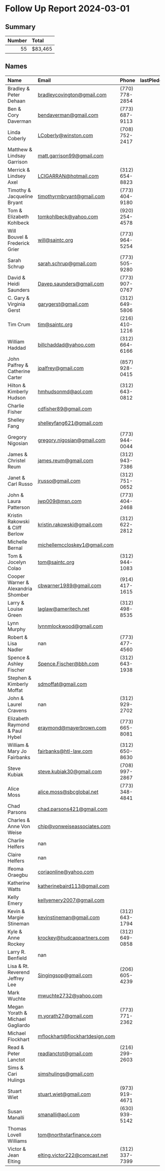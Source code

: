 # Follow Up Report 2024-03-01

 ## Summary 
|   Number | Total   |
|---------:|:--------|
|       55 | $83,465 |

 ## Names
| Name                               | Email                          | Phone          |   lastPledgeYear | lastPledgeLevel   | Notes   |
|:-----------------------------------|:-------------------------------|:---------------|-----------------:|:------------------|:--------|
| Bradley & Peter Dehaan             | bradleycovington@gmail.com     | (770) 778-2854 |             2023 | Gold              |         |
| Ben & Cory Daverman                | bendaverman@gmail.com          | (773) 687-9113 |             2023 | Gold              |         |
| Linda Coberly                      | LCoberly@winston.com           | (708) 752-2417 |             2023 | Silver            |         |
| Matthew & Lindsay Garrison         | matt.garrison99@gmail.com      |                |             2023 | Silver            |         |
| Merrick & Lindsey Axel             | LCIGARRAN@hotmail.com          | (312) 654-8823 |             2023 | Silver            |         |
| Timothy & Jacqueline Bryant        | timothyrmbryant@gmail.com      | (773) 404-9180 |             2023 | Silver            |         |
| Tom & Elizabeth Kohlbeck           | tomkohlbeck@yahoo.com          | (920) 254-4578 |             2023 | Silver            |         |
| Will Bouvel & Frederick Grier      | will@saintc.org                | (773) 964-5254 |             2023 | Bronze            |         |
| Sarah Schrup                       | sarah.schrup@gmail.com         | (773) 505-9280 |             2023 | Bronze            |         |
| David & Heidi Saunders             | Davep.saunders@gmail.com       | (773) 907-0767 |             2023 | Bronze            |         |
| C. Gary & Virginia Gerst           | garygerst@gmail.com            | (312) 649-5806 |             2023 | Bronze            |         |
| Tim Crum                           | tim@saintc.org                 | (216) 410-1216 |             2023 | Bronze            |         |
| William Haddad                     | billchaddad@yahoo.com          | (312) 664-6166 |             2023 | Bronze            |         |
| John Palfrey & Catherine Carter    | jpalfrey@gmail.com             | (857) 928-0415 |             2023 | Bronze            |         |
| Hilton & Kimberly Hudson           | hmhudsonmd@aol.com             | (312) 643-0812 |             2023 | Bronze            |         |
| Charlie Fisher                     | cdfisher89@gmail.com           |                |             2023 | Bronze            |         |
| Shelley Fang                       | shelleyfang621@gmail.com       |                |             2023 | Bronze            |         |
| Gregory Nigosian                   | gregory.nigosian@gmail.com     | (773) 944-0044 |             2023 | Bronze            |         |
| James & Christel Reum              | james.reum@gmail.com           | (312) 943-7386 |             2023 | Bronze            |         |
| Janet & Carl Russo                 | jrusso@gmail.com               | (312) 751-0652 |             2023 | Bronze            |         |
| John & Laura Patterson             | jwp009@msn.com                 | (773) 404-2468 |             2023 | Bronze            |         |
| Kristin Rakowski & Cliff Berlow    | kristin.rakowski@gmail.com     | (312) 622-2812 |             2023 | Bronze            |         |
| Michelle Bernal                    | michellemccloskey1@gmail.com   |                |             2023 | Copper            |         |
| Tom & Jocelyn Colao                | tom@saintc.org                 | (312) 944-1083 |             2023 | Copper            |         |
| Cooper Warner & Alexandria Shomber | cbwarner1989@gmail.com         | (914) 417-1615 |             2023 | Copper            |         |
| Larry & Louise Green               | laglaw@ameritech.net           | (312) 498-8535 |             2023 | Copper            |         |
| Lynn Murphy                        | lynnmlockwood@gmail.com        |                |             2023 | Copper            |         |
| Robert & Lisa Nadler               | nan                            | (773) 477-4560 |             2023 | Copper            |         |
| Spence & Ashley Fischer            | Spence.Fischer@bbh.com         | (312) 643-1938 |             2023 | Copper            |         |
| Stephen & Kimberly Moffat          | sdmoffat@gmail.com             |                |             2023 | Copper            |         |
| John & Laurel Cravens              | nan                            | (312) 929-2702 |             2023 | Copper            |         |
| Elizabeth Raymond & Paul Hybel     | eraymond@mayerbrown.com        | (773) 665-8081 |             2023 | Copper            |         |
| William & Mary Jo Fairbanks        | fairbanks@htl-law.com          | (312) 650-8630 |             2023 | Copper            |         |
| Steve Kubiak                       | steve.kubiak30@gmail.com       | (708) 997-2867 |             2023 | Copper            |         |
| Alice Moss                         | alice.moss@sbcglobal.net       | (773) 348-4841 |             2023 | Copper            |         |
| Chad Parsons                       | chad.parsons421@gmail.com      |                |             2023 | Copper            |         |
| Charles & Anne Von Weise           | chip@vonweiseassociates.com    |                |             2023 | Copper            |         |
| Charlie Helfers                    | nan                            |                |             2023 | Copper            |         |
| Claire Helfers                     | nan                            |                |             2023 | Copper            |         |
| Ifeoma Oraegbu                     | coriaonline@yahoo.com          |                |             2023 | Copper            |         |
| Katherine Watts                    | katherinebaird113@gmail.com    |                |             2023 | Copper            |         |
| Kelly Emery                        | kellyemery2007@gmail.com       |                |             2023 | Copper            |         |
| Kevin & Margie Stineman            | kevinstineman@gmail.com        | (312) 643-1794 |             2023 | Copper            |         |
| Kyle & Anne Rockey                 | krockey@hudcappartners.com     | (312) 649-0858 |             2023 | Copper            |         |
| Larry R. Benfield                  | nan                            |                |             2023 | Copper            |         |
| Lisa & Rt. Reverend Jeffrey Lee    | Singingsop@gmail.com           | (206) 605-4239 |             2023 | Copper            |         |
| Mark Wuchte                        | mwuchte2732@yahoo.com          |                |             2023 | Copper            |         |
| Megan Yorath & Michael Gagliardo   | m.yorath27@gmail.com           | (773) 771-2362 |             2023 | Copper            |         |
| Michael Flockhart                  | mflockhart@flockhartdesign.com |                |             2023 | Copper            |         |
| Read & Peter Lanctot               | readlanctot@gmail.com          | (216) 299-2603 |             2023 | Copper            |         |
| Sims & Cari Hulings                | simshulings@gmail.com          |                |             2023 | Copper            |         |
| Stuart Wiet                        | stuart.wiet@gmail.com          | (973) 919-4671 |             2023 | Copper            |         |
| Susan Manalli                      | smanalli@aol.com               | (630) 939-5142 |             2023 | Copper            |         |
| Thomas Lovell Williams             | tom@northstarfinance.com       |                |             2023 | Copper            |         |
| Victor & Jean Elting               | elting.victor222@comcast.net   | (312) 337-7399 |             2023 | Copper            |         |
